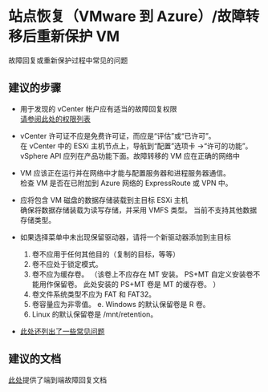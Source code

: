 <properties
    pageTitle="站点恢复（VMware 到 Azure）/故障转移后重新保护 VM"
    description="站点恢复（VMware 到 Azure）/故障转移后重新保护 VM"
    service="microsoft.recoveryservices"
    resource="vaults"
    authors="aashu"
    displayOrder=""
    selfHelpType="generic"
    supportTopicIds="32536447"
    resourceTags=""
    productPesIds="15207"
    cloudEnvironments="public"
/>


# 站点恢复（VMware 到 Azure）/故障转移后重新保护 VM

故障回复或重新保护过程中常见的问题
## **建议的步骤**

* 用于发现的 vCenter 帐户应有适当的故障回复权限 <br>
[请参阅此处的权限列表](https://aka.ms/asrsupfailbackperm)

* vCenter 许可证不应是免费许可证，而应是“评估”或“已许可”。 <br>
在 vCenter 中的 ESXi 主机节点上，导航到“配置”选项卡 ->“许可的功能”。 vSphere API 应列在产品功能下面。故障转移的 VM 应在正确的网络中

* VM 应该正在运行并在网络中才能与配置服务器和进程服务器通信。 <br>
检查 VM 是否在已附加到 Azure 网络的 ExpressRoute 或 VPN 中。

* 应将包含 VM 磁盘的数据存储装载到主目标 ESXi 主机 <br>
确保将数据存储装载为读写存储，并采用 VMFS 类型。 当前不支持其他数据存储类型。

* 如果选择菜单中未出现保留驱动器，请将一个新驱动器添加到主目标<br>
    1. 卷不应用于任何其他目的（复制的目标，等等）
    2. 卷不应处于锁定模式。
    3. 卷不应为缓存卷。 （该卷上不应存在 MT 安装。 PS+MT 自定义安装卷不能用作保留卷。 此处安装的 PS+MT 卷是 MT 的缓存卷。 ）
    4. 卷文件系统类型不应为 FAT 和 FAT32。
    5. 卷容量应为非零值。 e. Windows 的默认保留卷是 R 卷。
    6. Linux 的默认保留卷是 /mnt/retention。

* [此处还列出了一些常见问题](https://aka.ms/asrsupfailbackcommonissues)

## **建议的文档**
[此处](https://aka.ms/asrsupv2afailback)提供了端到端故障回复文档



<!--HONumber=Jul16_HO4-->


